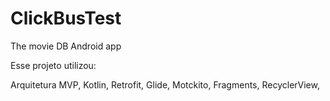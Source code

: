 # ClickBusTest
The movie DB Android app

Esse projeto utilizou:

Arquitetura MVP,
Kotlin,
Retrofit,
Glide,
Motckito,
Fragments,
RecyclerView,

